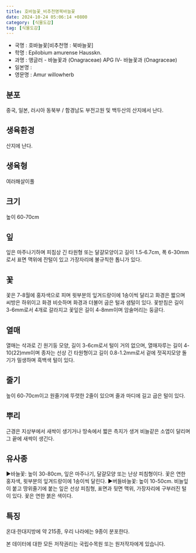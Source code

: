 ```yaml
---
title: 호바늘꽃_비추천명북바늘꽃
date: 2024-10-24 05:06:14 +0800
category: [식물도감]
tag: [식물도감]
---
```




- 국명 : 호바늘꽃[비추천명 : 북바늘꽃]
- 학명 : Epilobium amurense Hausskn.
- 과명 : 앵글러 - 바늘꽃과 (Onagraceae) APG Ⅳ- 바늘꽃과 (Onagraceae)
- 일본명 : 
- 영문명 : Amur willowherb


## 분포
중국, 일본, 러시아 동북부 / 함경남도 부전고원 및 백두산의 산지에서 난다.
## 생육환경
산지에 난다.
## 생육형
여러해살이풀 
## 크기
높이 60-70cm
## 잎
잎은 마주나기하며 피침상 긴 타원형 또는 달걀모양이고 길이 1.5-6.7cm, 폭 6-30mm로서 표면 맥위에 잔털이 있고 가장자리에 불규칙한 톱니가 있다.
## 꽃
꽃은 7-8월에 홍자색으로 피며 윗부분의 잎겨드랑이에 1송이씩 달리고 화경은 짧으며 씨방은 하위이고 화경 비슷하며 화경과 더불어 굽은 털과 샘털이 있다. 꽃받침은 길이 3-6mm로서 4개로 갈라지고 꽃잎은 길이 4-8mm이며 암술머리는 둥글다.
## 열매
열매는 삭과로 긴 원기둥 모양, 길이 3-6cm로서 털이 거의 없으며, 열매자루는 길이 4-10(22)mm이며 종자는 선상 긴 타원형이고 길이 0.8-1.2mm로서 겉에 젓꼭지모양 돌기가 밀생하며 흑백색 털이 있다.
## 줄기
높이 60-70cm이고 원줄기에 뚜렷한 2줄이 있으며 줄과 마디에 길고 굽은 털이 있다.
## 뿌리
근경은 지상부에서 새싹이 생기거나 땅속에서 짧은 측지가 생겨 비늘같은 소엽이 달리며 그 끝에 새싹이 생긴다.
## 유사종
▶바늘꽃: 높이 30-80cm, 잎은 마주나기, 달걀모양 또는 난상 피침형이다. 꽃은 연한 홍자색, 윗부분의 잎겨드랑이에 1송이씩 달린다. ▶버들바늘꽃: 높이 10-50cm. 비늘잎이 붙고 땅위줄기에 붙는 잎은 선상 피침형, 표면과 뒷면 맥위, 가장자리에 구부러진 털이 있다. 꽃은 연한 붉은 색이다.
## 특징
온대·한대지방에 약 215종, 우리 나라에는 9종이 분포한다.






본 데이터에 대한 모든 저작권리는 국립수목원 또는 원저작자에게 있습니다.
